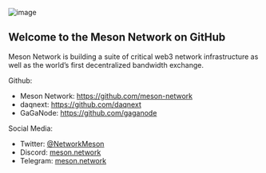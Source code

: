 ![image](https://github.com/daqnext/.github/assets/46369948/843081b9-b8b5-4b9c-8136-985fae8a4866)

## Welcome to the Meson Network on GitHub

Meson Network is building a suite of critical web3 network infrastructure as well as the world’s first decentralized bandwidth exchange.

Github:
- Meson Network: https://github.com/meson-network 
- daqnext: https://github.com/daqnext 
- GaGaNode: https://github.com/gaganode

Social Media:
- Twitter: [@NetworkMeson](https://twitter.com/NetworkMeson)
- Discord: [meson.network](https://discord.com/invite/z6YfSHDkmS)
- Telegram: [meson.network](https://t.me/mesonnetwork)
